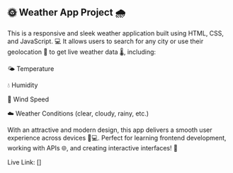 🌞 Weather App Project 🌧️
------------------------------
This is a responsive and sleek weather application built using HTML, CSS, and JavaScript. 💻
It allows users to search for any city or use their geolocation 📍 to get live weather data 🌡️, including:


🌤️ Temperature

💧 Humidity

💨 Wind Speed

☁️ Weather Conditions (clear, cloudy, rainy, etc.)


With an attractive and modern design, this app delivers a smooth user experience across devices 📱💻.
Perfect for learning frontend development, working with APIs 🌐, and creating interactive interfaces! 🚀

Live Link: []
